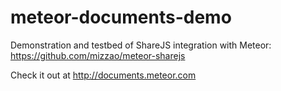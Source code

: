 meteor-documents-demo
=====================

Demonstration and testbed of ShareJS integration with Meteor: https://github.com/mizzao/meteor-sharejs

Check it out at http://documents.meteor.com
